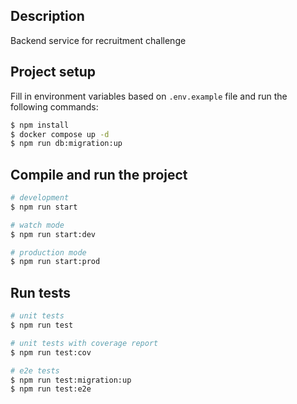 ## Description

Backend service for recruitment challenge

## Project setup

Fill in environment variables based on `.env.example` file and run the following commands:

```bash
$ npm install
$ docker compose up -d
$ npm run db:migration:up
```

## Compile and run the project

```bash
# development
$ npm run start

# watch mode
$ npm run start:dev

# production mode
$ npm run start:prod
```

## Run tests

```bash
# unit tests
$ npm run test

# unit tests with coverage report
$ npm run test:cov

# e2e tests
$ npm run test:migration:up
$ npm run test:e2e
```
